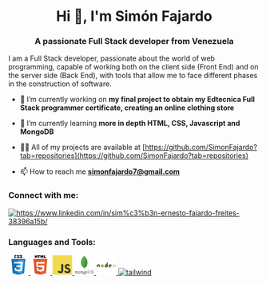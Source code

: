<h1 align="center">Hi 👋, I'm Simón Fajardo</h1>
<h3 align="center">A passionate Full Stack developer from Venezuela</h3>

<p>I am a Full Stack developer, passionate about the world of web programming, capable of working both on the client side (Front End) and on the server side (Back End), with tools that allow me to face different phases in the construction of software.</p>

- 🔭 I’m currently working on **my final project to obtain my Edtecnica Full Stack programmer certificate, creating an online clothing store**

- 🌱 I’m currently learning **more in depth HTML, CSS, Javascript and MongoDB**

- 👨‍💻 All of my projects are available at [https://github.com/SimonFajardo?tab=repositories](https://github.com/SimonFajardo?tab=repositories)

- 📫 How to reach me **simonfajardo7@gmail.com**

<h3 align="left">Connect with me:</h3>
<p align="left">
<a href="https://linkedin.com/in/https://www.linkedin.com/in/sim%c3%b3n-ernesto-fajardo-freites-38396a15b/" target="blank"><img align="center" src="https://raw.githubusercontent.com/rahuldkjain/github-profile-readme-generator/master/src/images/icons/Social/linked-in-alt.svg" alt="https://www.linkedin.com/in/sim%c3%b3n-ernesto-fajardo-freites-38396a15b/" height="30" width="40" /></a>
</p>

<h3 align="left">Languages and Tools:</h3>
<p align="left"> <a href="https://www.w3schools.com/css/" target="_blank" rel="noreferrer"> <img src="https://raw.githubusercontent.com/devicons/devicon/master/icons/css3/css3-original-wordmark.svg" alt="css3" width="40" height="40"/> </a> <a href="https://www.w3.org/html/" target="_blank" rel="noreferrer"> <img src="https://raw.githubusercontent.com/devicons/devicon/master/icons/html5/html5-original-wordmark.svg" alt="html5" width="40" height="40"/> </a> <a href="https://developer.mozilla.org/en-US/docs/Web/JavaScript" target="_blank" rel="noreferrer"> <img src="https://raw.githubusercontent.com/devicons/devicon/master/icons/javascript/javascript-original.svg" alt="javascript" width="40" height="40"/> </a> <a href="https://www.mongodb.com/" target="_blank" rel="noreferrer"> <img src="https://raw.githubusercontent.com/devicons/devicon/master/icons/mongodb/mongodb-original-wordmark.svg" alt="mongodb" width="40" height="40"/> </a> <a href="https://nodejs.org" target="_blank" rel="noreferrer"> <img src="https://raw.githubusercontent.com/devicons/devicon/master/icons/nodejs/nodejs-original-wordmark.svg" alt="nodejs" width="40" height="40"/> </a> <a href="https://tailwindcss.com/" target="_blank" rel="noreferrer"> <img src="https://www.vectorlogo.zone/logos/tailwindcss/tailwindcss-icon.svg" alt="tailwind" width="40" height="40"/> </a> </p>


